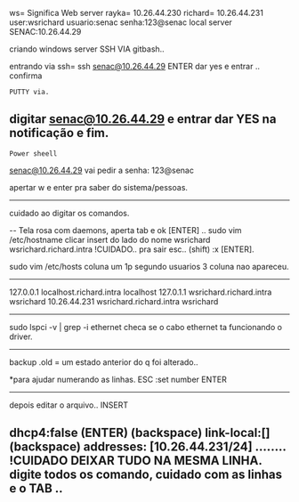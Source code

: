 ws= Significa Web server
rayka= 10.26.44.230
richard= 10.26.44.231
user:wsrichard
usuario:senac
senha:123@senac
local server SENAC:10.26.44.29

criando windows server 
    SSH VIA gitbash..

entrando via ssh= ssh senac@10.26.44.29 ENTER dar yes e entrar .. confirma

    PUTTY via.
digitar 
senac@10.26.44.29 e entrar dar YES na notificação e fim.
--------------------
    Power sheell
senac@10.26.44.29 vai pedir a senha: 123@senac

apertar w e enter pra saber do sistema/pessoas.

-----------------
cuidado ao digitar os comandos.

--
Tela rosa com daemons, aperta tab e ok [ENTER] 
..
sudo vim /etc/hostname
clicar insert
do lado do nome wsrichard
wsrichard.richard.intra
!CUIDADO.. pra sair esc.. (shift) :x [ENTER].

sudo vim /etc/hosts
coluna um 1p
segundo usuarios
3 coluna nao apareceu.
____________________

127.0.0.1      localhost.richard.intra   localhost
127.0.1.1      wsrichard.richard.intra   wsrichard
10.26.44.231  wsrichard.richard.intra   wsrichard

-------------
sudo lspci -v | grep -i ethernet
checa se o cabo ethernet ta funcionando o driver.
_____________
backup .old = um estado anterior do q foi alterado..

*para ajudar numerando as linhas.
ESC :set number ENTER

---------------------
depois editar o arquivo.. INSERT 

dhcp4:false (ENTER)
(backspace) link-local:[]
(backspace) addresses: [10.26.44.231/24]
........
!CUIDADO DEIXAR TUDO NA MESMA LINHA.
digite todos os comando, cuidado com as linhas e o TAB .. 
--------------------
